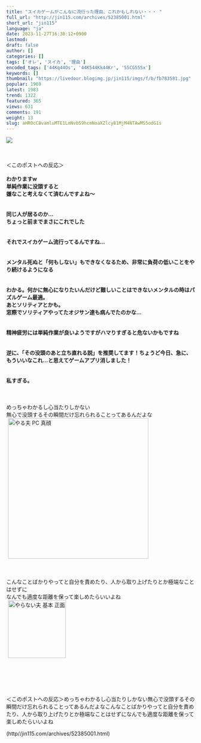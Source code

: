 ```yaml
---
title: "スイカゲームがこんなに流行った理由、これかもしれない・・・ "
full_url: "http://jin115.com/archives/52385001.html"
short_url: "jin115"
language: "ja"
date: 2023-11-27T16:30:12+0900
lastmod: 
draft: false
author: []
categories: []
tags: ['オレ', 'スイカ', '理由']
encoded_tags: ['44Kq44Os', '44K544Kk44Kr', '55CG55Sx']
keywords: []
thumbnail: "https://livedoor.blogimg.jp/jin115/imgs/f/b/fb783581.jpg"
popular: 1969
latest: 1983
trend: 1322
featured: 365
views: 631
comments: 191
weight: 13
slug: aHR0cC8vamluMTE1LmNvbS9hcmNoaXZlcy81MjM4NTAwMS5odG1s
---
```


![](https://livedoor.blogimg.jp/jin115/imgs/f/b/fb783581.jpg)

<div><a name='more'></a> <br> <br> ＜このポストへの反応＞<br> <br> <b>わかりますw<br> 単純作業に没頭すると<br> 嫌なこと考えなくて済むんですよね〜</b><br> <br> <br> <b>同じ人が居るのか…<br> ちょっと前までまさにこれでした</b><br> <br> <br> <b>それでスイカゲーム流行ってるんですね…</b><br> <br> <br> <b>メンタル死ぬと「何もしない」もできなくなるため、非常に負荷の低いことをやり続けるようになる</b><br> <br> <br> <b>わかる。何かに無心になりたいんだけど難しいことはできないメンタルの時はパズルゲーム最適。<br> あとソリティアとかも。<br> 窓際でソリティアやってたオジサン達も病んでたのかな…</b><br> <br> <br> <b>精神疲労には単純作業が良いようですがハマりすぎると危ないかもですね</b><br> <br> <br> <b>逆に、「その没頭のあと立ち直れる説」を推奨してます！ちょうど今日、急に、もういいなこれ…と思えてゲームアプリ消しました！</b><br> <br> <br> <b>私すぎる。</b><br> <br> <br> <br> めっちゃわかるし心当たりしかない<br> 無心で没頭するその瞬間だけ忘れられることってあるんだよな<br> <img src='https//livedoor.blogimg.jp/jin115/imgs/2/9/299a62a7.gif' alt='やる夫 PC 真顔' width='375' border='0' hspace='5' class='pict'><br> <br> <br> <br> こんなことばかりやってと自分を責めたり、人から取り上げたりとか極端なことはせずに<br> なんでも適度な距離を保って楽しめたらいいよね<br> <img src='https//livedoor.blogimg.jp/jin115/imgs/1/8/18f2180e.gif' alt='やらない夫 基本 正面' width='154' border='0' hspace='5' class='pict'><br> <br> <br> <br> <br> <br> <p>＜このポストへの反応＞めっちゃわかるし心当たりしかない無心で没頭するその瞬間だけ忘れられることってあるんだよなこんなことばかりやってと自分を責めたり、人から取り上げたりとか極端なことはせずになんでも適度な距離を保って楽しめたらいいよね</p></div>

(http//jin115.com/archives/52385001.html)
